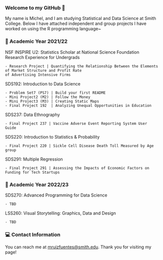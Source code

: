 ### Welcome to my GitHub 👋

My name is Michel, and I am studying Statistical and Data Science at Smith College. Below I have attached independent and group projects I have worked on using the R programming language~

### 📗 Academic Year 2021/22   

NSF INSPIRE U2: Statistics Scholar at National Science Foundation Research Experience for Undergrads

    - Research Project | Quantifying the Relationship Between the Elements of Market Structure and Profit Rate 
    of Advertising Intensive Firms

SDS192: Introduction to Data Science 

    - Problem Set7 (PS7) | Build your first README 
    - Mini Project2 (M2) | Follow the Money 
    - Mini Project3 (M3) | Creating Static Maps 
    - Final Project 192  | Analyzing Unequal Opportunities in Education
    
SDS237: Data Ethnography 

    - Final Project 237 | Vaccine Adverse Event Reporting System User Guide 
    
SDS220: Introduction to Statistics & Probability 

    - Final Project 220 | Sickle Cell Disease Death Toll Measured by Age group
    
SDS291: Multiple Regression

    - Final Project 291 | Assessing the Impacts of Economic Factors on Funding for Tech Startups
    
### 📘 Academic Year 2022/23

SDS270: Advanced Programming for Data Science 

    - TBD

LSS260: Visual Storytelling: Graphics, Data and Design 

    - TBD
 
 ### 💻 Contact Information 
 
You can reach me at mruizfuentes@smith.edu. Thank you for visiting my page!

<!--
**michelruizfuentes/michelruizfuentes** is a ✨ _special_ ✨ repository because its `README.md` (this file) appears on your GitHub profile.

Here are some ideas to get you started:

- 🔭 I’m currently working on ...
- 🌱 I’m currently learning ...
- 👯 I’m looking to collaborate on ...
- 🤔 I’m looking for help with ...
- 💬 Ask me about ...
- 📫 How to reach me: ...
- 😄 Pronouns: ...
- ⚡ Fun fact: ...

Kode with Klossy: Mobile Application Development Scholar

    - Final Project KWK | "Sustainable You" iOS App Template
-->

